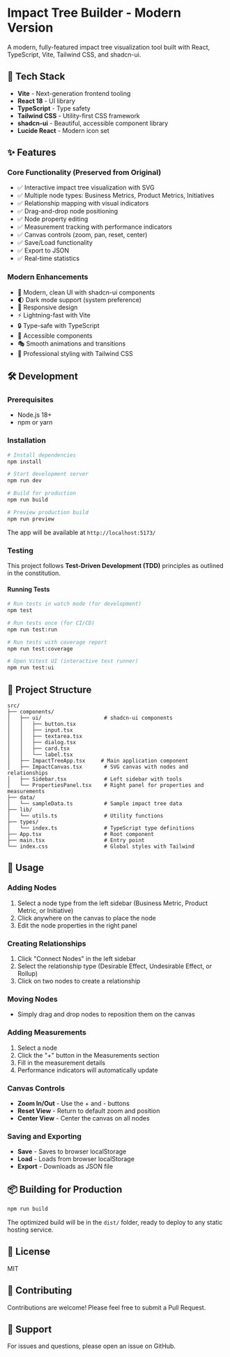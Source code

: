 # Impact Tree Builder - Modern Version

A modern, fully-featured impact tree visualization tool built with React, TypeScript, Vite, Tailwind CSS, and shadcn-ui.

## 🚀 Tech Stack

- **Vite** - Next-generation frontend tooling
- **React 18** - UI library
- **TypeScript** - Type safety
- **Tailwind CSS** - Utility-first CSS framework
- **shadcn-ui** - Beautiful, accessible component library
- **Lucide React** - Modern icon set

## ✨ Features

### Core Functionality (Preserved from Original)

- ✅ Interactive impact tree visualization with SVG
- ✅ Multiple node types: Business Metrics, Product Metrics, Initiatives
- ✅ Relationship mapping with visual indicators
- ✅ Drag-and-drop node positioning
- ✅ Node property editing
- ✅ Measurement tracking with performance indicators
- ✅ Canvas controls (zoom, pan, reset, center)
- ✅ Save/Load functionality
- ✅ Export to JSON
- ✅ Real-time statistics

### Modern Enhancements

- 🎨 Modern, clean UI with shadcn-ui components
- 🌓 Dark mode support (system preference)
- 📱 Responsive design
- ⚡ Lightning-fast with Vite
- 🔒 Type-safe with TypeScript
- 🎯 Accessible components
- 🎭 Smooth animations and transitions
- 💅 Professional styling with Tailwind CSS

## 🛠️ Development

### Prerequisites

- Node.js 18+
- npm or yarn

### Installation

```bash
# Install dependencies
npm install

# Start development server
npm run dev

# Build for production
npm run build

# Preview production build
npm run preview
```

The app will be available at `http://localhost:5173/`

### Testing

This project follows **Test-Driven Development (TDD)** principles as outlined in the constitution.

#### Running Tests

```bash
# Run tests in watch mode (for development)
npm test

# Run tests once (for CI/CD)
npm run test:run

# Run tests with coverage report
npm run test:coverage

# Open Vitest UI (interactive test runner)
npm run test:ui
```

## 📁 Project Structure

```
src/
├── components/
│   ├── ui/                    # shadcn-ui components
│   │   ├── button.tsx
│   │   ├── input.tsx
│   │   ├── textarea.tsx
│   │   ├── dialog.tsx
│   │   ├── card.tsx
│   │   └── label.tsx
│   ├── ImpactTreeApp.tsx     # Main application component
│   ├── ImpactCanvas.tsx       # SVG canvas with nodes and relationships
│   ├── Sidebar.tsx            # Left sidebar with tools
│   └── PropertiesPanel.tsx    # Right panel for properties and measurements
├── data/
│   └── sampleData.ts          # Sample impact tree data
├── lib/
│   └── utils.ts               # Utility functions
├── types/
│   └── index.ts               # TypeScript type definitions
├── App.tsx                    # Root component
├── main.tsx                   # Entry point
└── index.css                  # Global styles with Tailwind
```

## 🎯 Usage

### Adding Nodes

1. Select a node type from the left sidebar (Business Metric, Product Metric, or Initiative)
2. Click anywhere on the canvas to place the node
3. Edit the node properties in the right panel

### Creating Relationships

1. Click "Connect Nodes" in the left sidebar
2. Select the relationship type (Desirable Effect, Undesirable Effect, or Rollup)
3. Click on two nodes to create a relationship

### Moving Nodes

- Simply drag and drop nodes to reposition them on the canvas

### Adding Measurements

1. Select a node
2. Click the "+" button in the Measurements section
3. Fill in the measurement details
4. Performance indicators will automatically update

### Canvas Controls

- **Zoom In/Out** - Use the + and - buttons
- **Reset View** - Return to default zoom and position
- **Center View** - Center the canvas on all nodes

### Saving and Exporting

- **Save** - Saves to browser localStorage
- **Load** - Loads from browser localStorage
- **Export** - Downloads as JSON file

## 📦 Building for Production

```bash
npm run build
```

The optimized build will be in the `dist/` folder, ready to deploy to any static hosting service.

## 📝 License

MIT

## 🤝 Contributing

Contributions are welcome! Please feel free to submit a Pull Request.

## 📧 Support

For issues and questions, please open an issue on GitHub.
